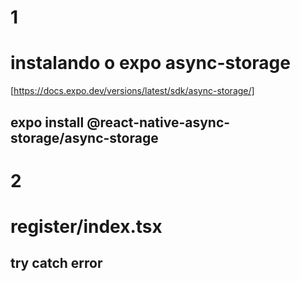 # 1
# instalando o expo async-storage
[https://docs.expo.dev/versions/latest/sdk/async-storage/]
## expo install @react-native-async-storage/async-storage
# 2
# register/index.tsx
## try catch error
